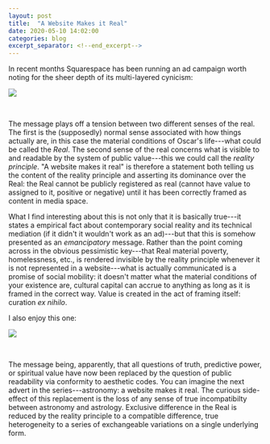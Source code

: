 ```yaml
---
layout: post
title:  "A Website Makes it Real"
date: 2020-05-10 14:02:00
categories: blog
excerpt_separator: <!--end_excerpt-->
---
```


In recent months Squarespace has been running an ad campaign worth noting for the sheer depth of its multi-layered cynicism:

<!--end_excerpt-->

![]({{site.baseurl}}/assets/img/blog/sq-trash-art.jpg)

<br />

The message plays off a tension between two different senses of the real. The first is the (supposedly) normal sense associated with how things actually are, in this case the material conditions of Oscar's life---what could be called the _Real_. The second sense of the real concerns what is visible to and readable by the system of public value---this we could call the _reality principle_. "A website makes it real" is therefore a statement both telling us the content of the reality principle and asserting its dominance over the Real: the Real cannot be publicly registered as real (cannot have value to assigned to it, positive or negative) until it has been correctly framed as content in media space.

What I find interesting about this is not only that it is basically true---it states a empirical fact about contemporary social reality and its technical mediation (if it didn't it wouldn't work as an ad)---but that this is somehow presented as an _emancipatory_ message. Rather than the point coming across in the obvious pessimistic key---that Real material poverty, homelessness, etc., is rendered invisible by the reality principle whenever it is not represented in a website---what is actually communicated is a promise of social mobility: it doesn't matter what the material conditions of your existence are, cultural capital can accrue to anything as long as it is framed in the correct way. Value is created in the act of framing itself: curation _ex nihilo_.

I also enjoy this one:

![]({{site.baseurl}}/assets/img/blog/sq-astrology.jpg)

<br />

The message being, apparently, that all questions of truth, predictive power, or spiritual value have now been replaced by the question of public readability via conformity to aesthetic codes. You can imagine the next advert in the series---astronomy: a website makes it real. The curious side-effect of this replacement is the loss of any sense of true incompatibilty between astronomy and astrology. Exclusive difference in the Real is reduced by the reality principle to a compatible difference, true heterogeneity to a series of exchangeable variations on a single underlying form.
